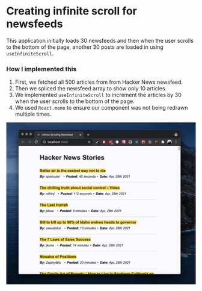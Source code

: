 # Creating infinite scroll for newsfeeds

This application initially loads 30 newsfeeds and then when the user scrolls to the bottom of the page, another 30 posts are loaded in using `useInfiniteScroll`.

### How I implemented this
1. First, we fetched all 500 articles from from Hacker News newsfeed.
2. Then we spliced the newsfeed array to show only 10 articles.
3. We implemented `useInfiniteScroll` to increment the articles by 30 when the user scrolls to the bottom of the page.
4. We used `React.memo` to ensure our component was not being redrawn multiple times.

![Preview](preview.png?raw=true)
